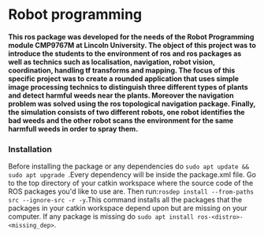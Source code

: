 Robot programming
======

#### This ros package was developed for the needs of the Robot Programming module CMP9767M at Lincoln University. The object of this project was to introduce the students to the environment of ros and ros packages as well as technics such as localisation, navigation, robot vision, coordination, handling tf transforms and mapping. The focus of this specific project was to create a rounded application that uses simple image processing technics to distinguish three different types of plants and detect harmful weeds near the plants. Moreover the navigation problem was solved using the ros topological navigation package. Finally, the simulation consists of two different robots, one robot identifies the bad weeds and the other robot scans the environment for the same harmfull weeds in order to spray them.

### Installation
Before installing the package or any dependencies do `sudo apt update && sudo apt upgrade
`.Every dependency will be inside the package.xml file. Go to the top directory of your catkin workspace where the source code of the ROS packages you'd like to use are. Then run:`rosdep install --from-paths src --ignore-src -r -y`.This command installs all the packages that the packages in your catkin workspace depend upon but are missing on your computer. 
If any package is missing do `sudo apt install ros-<distro>-<missing_dep>`.

